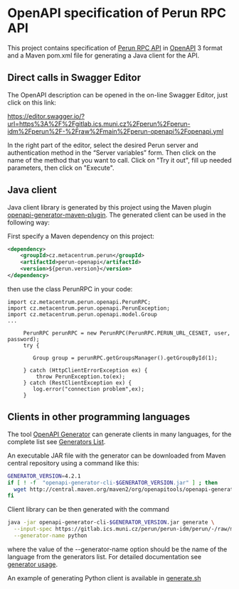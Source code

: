 # OpenAPI specification of Perun RPC API

This project contains specification of [Perun RPC API](https://perun-aai.org/documentation/technical-documentation/rpc-api/index.html) in [OpenAPI](https://swagger.io/docs/specification/about/) 3 
format and a Maven pom.xml file for generating a Java client for the API.

## Direct calls in Swagger Editor

The OpenAPI description can be opened in the on-line Swagger Editor, just click on this link:

https://editor.swagger.io/?url=https%3A%2F%2Fgitlab.ics.muni.cz%2Fperun%2Fperun-idm%2Fperun%2F-%2Fraw%2Fmain%2Fperun-openapi%2Fopenapi.yml

In the right part of the editor, select the desired Perun server and authentication method in the “Server variables” form.
Then click on the name of the method that you want to call. Click on "Try it out", fill up needed parameters,
then click on "Execute".

## Java client

Java client library is generated by this project using the Maven plugin [openapi-generator-maven-plugin](https://github.com/OpenAPITools/openapi-generator/tree/master/modules/openapi-generator-maven-plugin).
The generated client can be used in the following way:

First specify a Maven dependency on this project:
```xml
<dependency>
	<groupId>cz.metacentrum.perun</groupId>
	<artifactId>perun-openapi</artifactId>
	<version>${perun.version}</version>
</dependency>
```

then use the class PerunRPC in your code:

```
import cz.metacentrum.perun.openapi.PerunRPC;
import cz.metacentrum.perun.openapi.PerunException;
import cz.metacentrum.perun.openapi.model.Group
...

     PerunRPC perunRPC = new PerunRPC(PerunRPC.PERUN_URL_CESNET, user, password);
     try {

        Group group = perunRPC.getGroupsManager().getGroupById(1);

     } catch (HttpClientErrorException ex) {
         throw PerunException.to(ex);
     } catch (RestClientException ex) {
        log.error("connection problem",ex);
     }
```
## Clients in other programming languages

The tool [OpenAPI Generator](https://github.com/OpenAPITools/openapi-generator) can generate clients 
in many languages, for the complete list see [Generators List](https://openapi-generator.tech/docs/generators).

An executable JAR file with the generator can be downloaded from Maven central repository using a command like this:
```bash
GENERATOR_VERSION=4.2.1
if [ ! -f  "openapi-generator-cli-$GENERATOR_VERSION.jar" ] ; then
  wget http://central.maven.org/maven2/org/openapitools/openapi-generator-cli/$GENERATOR_VERSION/openapi-generator-cli-$GENERATOR_VERSION.jar
fi
```

Client library can be then generated with the command
```bash
java -jar openapi-generator-cli-$GENERATOR_VERSION.jar generate \
  --input-spec https://gitlab.ics.muni.cz/perun/perun-idm/perun/-/raw/main/perun-openapi/openapi.yml \
  --generator-name python 
 ```
where the value of the --generator-name option should be the name of the language from the generators list.
For detailed documentation see [generator usage](https://openapi-generator.tech/docs/usage#generate).

An example of generating Python client is available in [generate.sh](../perun-cli-python/generate.sh)  